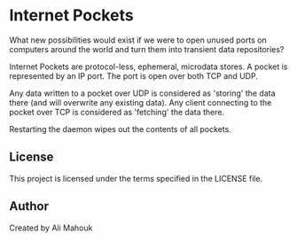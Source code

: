 # Internet Pockets

What new possibilities would exist if we were to open unused ports on computers around the world and turn them into transient data repositories?

Internet Pockets are protocol-less, ephemeral, microdata stores. A pocket is represented by an IP port. The port is open over both TCP and UDP.

Any data written to a pocket over UDP is considered as 'storing' the data there (and will overwrite any existing data). Any client connecting to the pocket over TCP is considered as 'fetching' the data there.

Restarting the daemon wipes out the contents of all pockets.

## License

This project is licensed under the terms specified in the LICENSE file.

## Author

Created by Ali Mahouk

